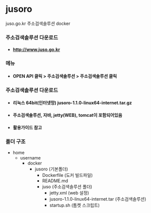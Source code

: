 # jusoro
juso.go.kr 주소검색솔루션 docker

### 주소검색솔루션 다운로드
* #### http://www.juso.go.kr

### 메뉴
* #### OPEN API 클릭 > 주소검색솔루션 > 주소검색솔루션 클릭

### 주소검색솔루션 다운로드
* #### 리눅스 64bit(인터넷망) jusoro-1.1.0-linux64-internet.tar.gz
* #### 주소검색솔루션, 자바, jetty(WEB), tomcat이 포함되어있음
* #### 활용가이드 참고

### 폴더 구조
* home
  * username
    * docker
      * jusoro (기본폴더)
        * Dockerfile (도커 빌드파일)
        * README.md
        * juso (주소검색솔루션 폴더)
          * jetty.xml (web 설정)
          * jusoro-1.1.0-linux64-internet.tar (주소검색솔루션)
          * startup.sh (톰켓 스크립트)
          
        
  


